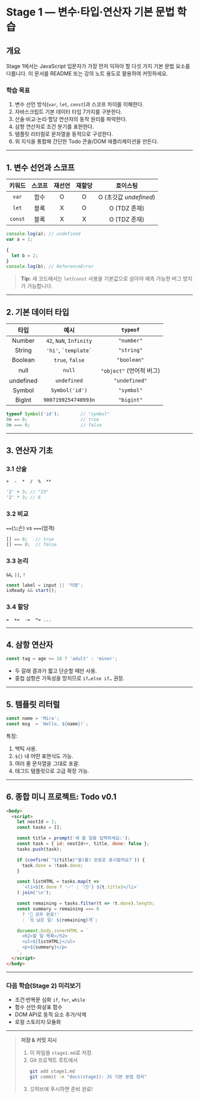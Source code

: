 # Stage 1 — 변수·타입·연산자 기본 문법 학습

## 개요
Stage&nbsp;1에서는 JavaScript 입문자가 가장 먼저 익혀야 할 다섯 가지 기본 문법 요소를 다룹니다. 이 문서를 README 또는 강의 노트 용도로 활용하여 커밋하세요.

### 학습 목표
1. 변수 선언 방식(`var`, `let`, `const`)과 스코프 차이를 이해한다.  
2. 자바스크립트 기본 데이터 타입 7가지를 구분한다.  
3. 산술·비교·논리·할당 연산자의 동작 원리를 파악한다.  
4. 삼항 연산자로 조건 분기를 표현한다.  
5. 템플릿 리터럴로 문자열을 동적으로 구성한다.  
6. 위 지식을 통합해 간단한 Todo 콘솔/DOM 애플리케이션을 만든다.  

---

## 1. 변수 선언과 스코프

| 키워드 | 스코프 | 재선언 | 재할당 | 호이스팅 |
| :---: | :---: | :---: | :---: | :---: |
| `var` | 함수 | O | O | O (초깃값 *undefined*) |
| `let` | 블록 | X | O | O (TDZ 존재) |
| `const` | 블록 | X | X | O (TDZ 존재) |

```js
console.log(a); // undefined
var a = 1;

{
  let b = 2;
}
console.log(b); // ReferenceError
```

> **Tip:** 새 코드에서는 `let`/`const` 사용을 기본값으로 삼아야 예측 가능한 버그 방지가 가능합니다.

---

## 2. 기본 데이터 타입

| 타입 | 예시 | `typeof` |
| :---: | :---: | :---: |
| Number | `42`, `NaN`, `Infinity` | `"number"` |
| String | `'hi'`, `` `template` `` | `"string"` |
| Boolean | `true`, `false` | `"boolean"` |
| null | `null` | `"object"` (언어적 버그) |
| undefined | `undefined` | `"undefined"` |
| Symbol | `Symbol('id')` | `"symbol"` |
| BigInt | `9007199254740993n` | `"bigint"` |

```js
typeof Symbol('id');        // "symbol"
0n == 0;                    // true
0n === 0;                   // false
```

---

## 3. 연산자 기초

### 3.1 산술
`+  -  *  /  %  **`

```js
'2' + 3; // "23"
'2' * 3; // 6
```

### 3.2 비교
`==`(느슨) vs `===`(엄격)

```js
[] == 0;   // true
[] === 0;  // false
```

### 3.3 논리
`&&`, `||`, `!`

```js
const label = input || '익명';
isReady && start();
```

### 3.4 할당
`=  +=  -=  *= ...`

---

## 4. 삼항 연산자

```js
const tag = age >= 18 ? 'adult' : 'minor';
```

- 두 갈래 결과가 짧고 단순할 때만 사용.  
- 중첩 삼항은 가독성을 망치므로 `if…else if…` 권장.

---

## 5. 템플릿 리터럴

```js
const name = 'Mira';
const msg  = `Hello, ${name}!`;
```

특징:  
1. 백틱 사용.  
2. `${}` 내 어떤 표현식도 가능.  
3. 여러 줄 문자열을 그대로 포괄.  
4. 태그드 템플릿으로 고급 확장 가능.  

---

## 6. 종합 미니 프로젝트: **Todo v0.1**

```html
<body>
  <script>
    let nextId = 1;
    const tasks = [];

    const title = prompt('새 할 일을 입력하세요:');
    const task = { id: nextId++, title, done: false };
    tasks.push(task);

    if (confirm(`"${title}"을(를) 완료로 표시할까요?`)) {
      task.done = !task.done;
    }

    const listHTML = tasks.map(t =>
      `<li>${t.done ? '✅' : '🕒'} ${t.title}</li>`
    ).join('\n');

    const remaining = tasks.filter(t => !t.done).length;
    const summary = remaining === 0
      ? '🎉 모두 완료!'
      : `🗒️ 남은 일: ${remaining}개`;

    document.body.innerHTML = `
      <h2>할 일 목록</h2>
      <ul>${listHTML}</ul>
      <p>${summary}</p>
    `;
  </script>
</body>
```

---

### 다음 학습(Stage 2) 미리보기

- 조건·반복문 심화 `if`, `for`, `while`  
- 함수 선언·화살표 함수  
- DOM API로 동적 요소 추가/삭제  
- 로컬 스토리지·모듈화  

---

> **저장 & 커밋 지시**  
> 1. 이 파일을 `stage1.md`로 저장.  
> 2. Git 프로젝트 루트에서  
>    ```bash
>    git add stage1.md  
>    git commit -m "docs(stage1): JS 기본 문법 정리"
>    ```  
> 3. 깃허브에 푸시하면 준비 완료!  
